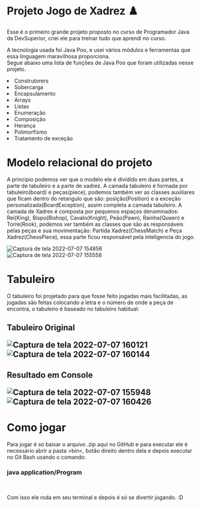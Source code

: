# Projeto Jogo de Xadrez ♟️
Esse é o primeiro grande projeto proposto no curso de Programador Java da DevSuperior, criei ele para treinar tudo que aprendi no curso.

A tecnologia usada foi Java Poo, e usei vários módulos e ferramentas que essa linguagem maravilhosa proporciona. <br>
Segue abaixo uma lista de funções de Java Poo que foram utilizadas nesse projeto.

<li>Construtorers</li>
<li>Sobercarga</li>
<li>Encapsulamento</li>
<li>Arrays</li>
<li>Listas</li>
<li>Enumeração</li>
<li>Composição</li>
<li>Herança</li>
<li>Polimorfismo</li>
<li>Tratamento de exceção</li>


# Modelo relacional do projeto


A principio podemos ver que o modelo ele é dividido em duas partes, a parte de tabuleiro e a parte de xadrez. A camada tabuleiro é formada por tabuleiro(board) e peças(piece), podemos também ver as classes auxiliares que ficam dentro do retangulo que são: posição(Position) e a exceção personalizada(BoardException), assim completa a camada tabuleiro. A camada de Xadrex é composta por pequenos espaços denominados: Rei(King), Bispo(Bishop), Cavalo(Knight), Peão(Pawn), Rainha(Queen) e Torre(Rook), podemos ver também as classes que são as responsáveis pelas peças e sua movimentação: Partida Xadrez(ChessMatch) e Peça Xadrez(ChessPiece), essa parte ficou responsável pela inteligencia do jogo.


![Captura de tela 2022-07-07 154856](https://user-images.githubusercontent.com/94095714/177850239-9b9f658e-f5cf-4821-943e-deafbf7fc6d5.png)
![Captura de tela 2022-07-07 155558](https://user-images.githubusercontent.com/94095714/177850893-9a64b4bd-fc1e-4fd7-83a8-01e855850074.png)

# Tabuleiro

O tabuleiro foi projetado para que fosse feito jogadas mais facilitadas, as jogadas são feitas colocando a letra e o número de onde a peça de encontra, o tabuleiro é baseado no tabuleiro habitual: <br>

<h2> Tabuleiro Original <br>

![Captura de tela 2022-07-07 160121](https://user-images.githubusercontent.com/94095714/177851956-bd61be1d-c106-4d25-bff8-43c031c03a00.png)
![Captura de tela 2022-07-07 160144](https://user-images.githubusercontent.com/94095714/177851967-1b9ee0a8-01a8-4d69-bcb4-e51da57fea97.png)

<h2> Resultado em Console <br>

![Captura de tela 2022-07-07 155948](https://user-images.githubusercontent.com/94095714/177852081-6aa4aea4-1390-426e-a7fd-ff42e0d7b3a8.png)
![Captura de tela 2022-07-07 160426](https://user-images.githubusercontent.com/94095714/177852255-e93fbb86-c737-4bae-808d-ef002c23ca0d.png)


# Como jogar

Para jogar é só baixar o arquivo .zip aqui no GitHub e para executar ele é necessário abrir a pasta >bin<, botão direito dentro dela e depois executar no Git Bash usando o comando: <br>

<h3> java application/Program </h3><br>

Com isso ele roda em seu terminal e depois é só se divertir jogando. :D






